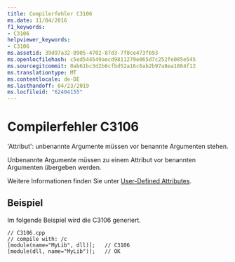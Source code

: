 ```yaml
---
title: Compilerfehler C3106
ms.date: 11/04/2016
f1_keywords:
- C3106
helpviewer_keywords:
- C3106
ms.assetid: 39d97a32-0905-4702-87d3-7f8ce473fb93
ms.openlocfilehash: c5ed544549aecd9811279e065d7c252fe085e545
ms.sourcegitcommit: 0ab61bc3d2b6cfbd52a16c6ab2b97a8ea1864f12
ms.translationtype: MT
ms.contentlocale: de-DE
ms.lasthandoff: 04/23/2019
ms.locfileid: "62404155"
---
```

# <a name="compiler-error-c3106"></a>Compilerfehler C3106

'Attribut': unbenannte Argumente müssen vor benannte Argumenten stehen.

Unbenannte Argumente müssen zu einem Attribut vor benannten Argumenten übergeben werden.

Weitere Informationen finden Sie unter [User-Defined Attributes](../../extensions/user-defined-attributes-cpp-component-extensions.md).

## <a name="example"></a>Beispiel

Im folgende Beispiel wird die C3106 generiert.

```
// C3106.cpp
// compile with: /c
[module(name="MyLib", dll)];   // C3106
[module(dll, name="MyLib")];   // OK
```